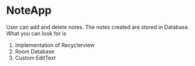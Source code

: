 # NoteApp
User can add and delete notes. The notes created are stored in Database. 
What you can look for is
1) Implementation of Recyclerview
2) Room Database
3) Custom EditText
